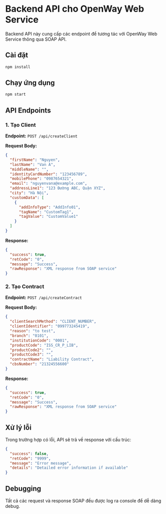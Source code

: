 # Backend API cho OpenWay Web Service

Backend API này cung cấp các endpoint để tương tác với OpenWay Web Service thông qua SOAP API.

## Cài đặt

```bash
npm install
```

## Chạy ứng dụng

```bash
npm start
```

## API Endpoints

### 1. Tạo Client

**Endpoint:** `POST /api/createClient`

**Request Body:**

```json
{
  "firstName": "Nguyen",
  "lastName": "Van A",
  "middleName": "",
  "identityCardNumber": "123456789",
  "mobilePhone": "0987654321",
  "email": "nguyenvana@example.com",
  "addressLine1": "123 Đường ABC, Quận XYZ",
  "city": "Hà Nội",
  "customData": [
    {
      "addInfoType": "AddInfo01",
      "tagName": "CustomTag1",
      "tagValue": "CustomValue1"
    }
  ]
}
```

**Response:**

```json
{
  "success": true,
  "retCode": "0",
  "message": "Success",
  "rawResponse": "XML response from SOAP service"
}
```

### 2. Tạo Contract

**Endpoint:** `POST /api/createContract`

**Request Body:**

```json
{
  "clientSearchMethod": "CLIENT_NUMBER",
  "clientIdentifier": "099773245419",
  "reason": "to test",
  "branch": "0101",
  "institutionCode": "0001",
  "productCode": "ISS_CR_P_LIB",
  "productCode2": "",
  "productCode3": "",
  "contractName": "Liability Contract",
  "cbsNumber": "21324556600"
}
```

**Response:**

```json
{
  "success": true,
  "retCode": "0",
  "message": "Success",
  "rawResponse": "XML response from SOAP service"
}
```

## Xử lý lỗi

Trong trường hợp có lỗi, API sẽ trả về response với cấu trúc:

```json
{
  "success": false,
  "retCode": "9999",
  "message": "Error message",
  "details": "Detailed error information if available"
}
```

## Debugging

Tất cả các request và response SOAP đều được log ra console để dễ dàng debug.
